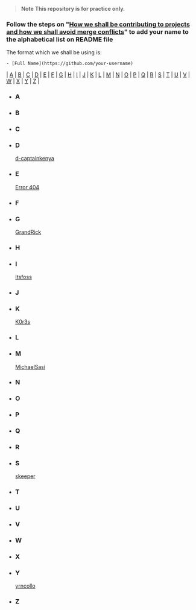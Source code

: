 > **Note** **This repository is for practice only.**

### Follow the steps on "[How we shall be contributing to projects and how we shall avoid merge conflicts](https://github.com/Th3-Shield/.github-private/blob/main/profile/README.md#how-we-shall-be-contributing-to-projects-and-how-we-shall-avoid-merge-conflicts)" to **add your name to the alphabetical list on README file**
The format which we shall be using is:
```
- [Full Name](https://github.com/your-username)
```

| [A](#a) | [B](#b) | [C](#c) | [D](#d) | [E](#e) | [F](#f) | [G](#g) | [H](#h) | [I](#i) | [J](#j) | [K](#k) | [L](#l) | [M](#m) | [N](#n) | [O](#o)
| [P](#p) | [Q](#q) | [R](#r) | [S](#s) | [T](#t) | [U](#u) | [V](#v) | [W](#w) | [X](#x) | [Y](#y) | [Z](#z) |

- ### **A**


- ### **B**


- ### **C**


- ### **D**
    [d-captainkenya](https://github.com/d-captainkenya)


- ### **E**
	[Error 404](https://github.com/justkelvin)


- ### **F**


- ### **G**
	[GrandRick](https://github.com/grand-rick001)


- ### **H**


- ### **I**
    [Itsfoss](https://github.com/Itsfoss0)


- ### **J**


- ### **K**
    [K0r3s](https://github.com/0xAckerMan)


- ### **L**


- ### **M**
    [MichaelSasi](https://github.com/MichaelSasi)

- ### **N**


- ### **O**


- ### **P**


- ### **Q**


- ### **R**


- ### **S**
    [skeeper](https://github.com/skeeperloyaltie)


- ### **T**


- ### **U**


- ### **V**


- ### **W**


- ### **X**


- ### **Y**
    [yrncollo](https://github.com/yrncollo)


- ### **Z**

